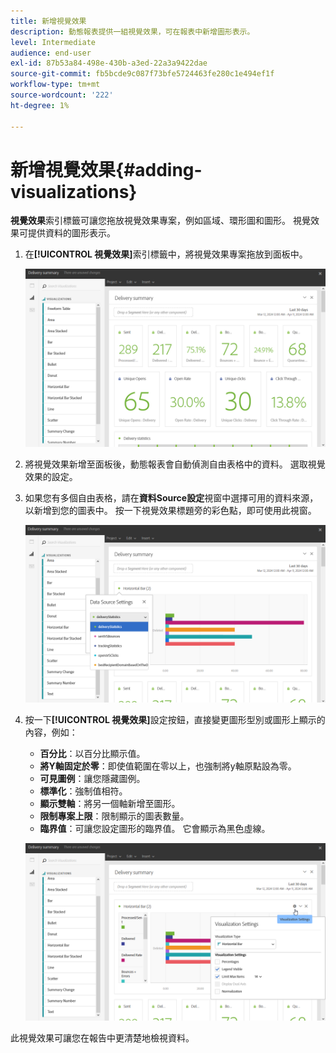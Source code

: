 ```yaml
---
title: 新增視覺效果
description: 動態報表提供一組視覺效果，可在報表中新增圖形表示。
level: Intermediate
audience: end-user
exl-id: 87b53a84-498e-430b-a3ed-22a3a9422dae
source-git-commit: fb5bcde9c087f73bfe5724463fe280c1e494ef1f
workflow-type: tm+mt
source-wordcount: '222'
ht-degree: 1%

---
```


# 新增視覺效果{#adding-visualizations}

**視覺效果**&#x200B;索引標籤可讓您拖放視覺效果專案，例如區域、環形圖和圖形。 視覺效果可提供資料的圖形表示。

1. 在&#x200B;**[!UICONTROL 視覺效果]**&#x200B;索引標籤中，將視覺效果專案拖放到面板中。

   ![](assets/dynamic_report_visualization_1.png)

1. 將視覺效果新增至面板後，動態報表會自動偵測自由表格中的資料。 選取視覺效果的設定。
1. 如果您有多個自由表格，請在&#x200B;**資料Source設定**&#x200B;視窗中選擇可用的資料來源，以新增到您的圖表中。 按一下視覺效果標題旁的彩色點，即可使用此視窗。

   ![](assets/dynamic_report_visualization_2.png)

1. 按一下&#x200B;**[!UICONTROL 視覺效果]**&#x200B;設定按鈕，直接變更圖形型別或圖形上顯示的內容，例如：

   * **百分比**：以百分比顯示值。
   * **將Y軸固定於零**：即使值範圍在零以上，也強制將y軸原點設為零。
   * **可見圖例**：讓您隱藏圖例。
   * **標準化**：強制值相符。
   * **顯示雙軸**：將另一個軸新增至圖形。
   * **限制專案上限**：限制顯示的圖表數量。
   * **臨界值**：可讓您設定圖形的臨界值。 它會顯示為黑色虛線。

   ![](assets/dynamic_report_visualization_3.png)

此視覺效果可讓您在報告中更清楚地檢視資料。
